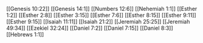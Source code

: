 [[Genesis 10:22]]
[[Genesis 14:1]]
[[Numbers 12:6]]
[[Nehemiah 1:1]]
[[Esther 1:2]]
[[Esther 2:8]]
[[Esther 3:15]]
[[Esther 7:6]]
[[Esther 8:15]]
[[Esther 9:11]]
[[Esther 9:15]]
[[Isaiah 11:11]]
[[Isaiah 21:2]]
[[Jeremiah 25:25]]
[[Jeremiah 49:34]]
[[Ezekiel 32:24]]
[[Daniel 7:2]]
[[Daniel 7:15]]
[[Daniel 8:3]]
[[Hebrews 1:1]]
